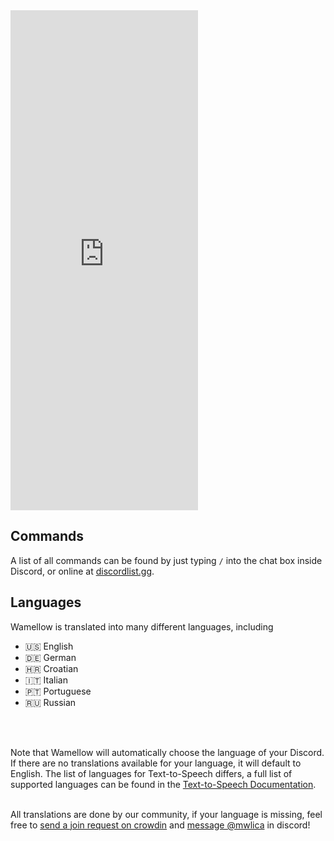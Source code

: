 <iframe src="https://e.widgetbot.io/channels/828676951023550495/1135588403782619317" height="800" frameborder="0" class="-mt-[2px]">
</iframe>

## Commands
A list of all commands can be found by just typing `/` into the chat box inside Discord, or online at [discordlist.gg](https://discordlist.gg/bot/1125449347451068437/commands).

## Languages
Wamellow is translated into many different languages, including
- 🇺🇸 English
- 🇩🇪 German
- 🇭🇷 Croatian
- 🇮🇹 Italian
- 🇵🇹 Portuguese
- 🇷🇺 Russian
<br />
<br />

Note that Wamellow will automatically choose the language of your Discord.
If there are no translations available for your language, it will default to English.
The list of languages for Text-to-Speech differs, a full list of supported languages can be found in the [Text-to-Speech Documentation](/docs/text-to-speech#languages).
<br />
<br />

All translations are done by our community, if your language is missing, feel free to [send a join request on crowdin](https://crowdin.com/project/wamellow) and [message @mwlica](/support) in discord!